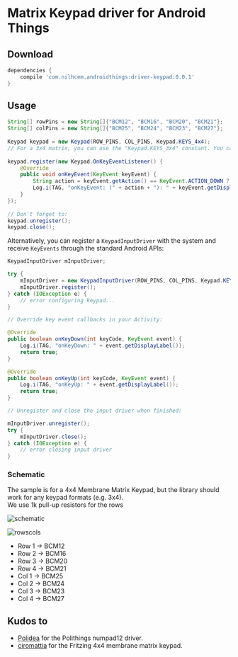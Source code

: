 # Matrix Keypad driver for Android Things

## Download

```groovy
dependencies {
    compile 'com.nilhcem.androidthings:driver-keypad:0.0.1'
}
```

## Usage

```java
String[] rowPins = new String[]{"BCM12", "BCM16", "BCM20", "BCM21"};
String[] colPins = new String[]{"BCM25", "BCM24", "BCM23", "BCM27"};
 
Keypad keypad = new Keypad(ROW_PINS, COL_PINS, Keypad.KEYS_4x4);
// For a 3x4 matrix, you can use the "Keypad.KEYS_3x4" constant. You can also set your own custom keys.
 
keypad.register(new Keypad.OnKeyEventListener() {
    @Override
    public void onKeyEvent(KeyEvent keyEvent) {
        String action = keyEvent.getAction() == KeyEvent.ACTION_DOWN ? "ACTION_DOWN" : "ACTION_UP";
        Log.i(TAG, "onKeyEvent: (" + action + "): " + keyEvent.getDisplayLabel());
    }
});
 
// Don't forget to:
keypad.unregister();
keypad.close();
```

Alternatively, you can register a `KeypadInputDriver` with the system and receive `KeyEvents` through the standard Android APIs:

```java
KeypadInputDriver mInputDriver;

try {
    mInputDriver = new KeypadInputDriver(ROW_PINS, COL_PINS, Keypad.KEYS_4x4);
    mInputDriver.register();
} catch (IOException e) {
    // error configuring keypad...
}

// Override key event callbacks in your Activity:

@Override
public boolean onKeyDown(int keyCode, KeyEvent event) {
    Log.i(TAG, "onKeyDown: " + event.getDisplayLabel());
    return true;
}

@Override
public boolean onKeyUp(int keyCode, KeyEvent event) {
    Log.i(TAG, "onKeyUp: " + event.getDisplayLabel());
    return true;
}

// Unregister and close the input driver when finished:

mInputDriver.unregister();
try {
    mInputDriver.close();
} catch (IOException e) {
    // error closing input driver
}
```

### Schematic

The sample is for a 4x4 Membrane Matrix Keypad, but the library should work for any keypad formats (e.g. 3x4).  
We use 1k pull-up resistors for the rows

![schematic][]

![rowscols][]

* Row 1 -> BCM12
* Row 2 -> BCM16
* Row 3 -> BCM20
* Row 4 -> BCM21
* Col 1 -> BCM25
* Col 2 -> BCM24
* Col 3 -> BCM23
* Col 4 -> BCM27

## Kudos to

* [Polidea][polidea] for the Polithings numpad12 driver.
* [ciromattia][ciromattia] for the Fritzing 4x4 membrane matrix keypad.

[rowscols]: https://raw.githubusercontent.com/Nilhcem/keypad-androidthings/master/assets/rowscols.png
[schematic]: https://raw.githubusercontent.com/Nilhcem/keypad-androidthings/master/assets/schematic.png

[polidea]: https://github.com/Polidea/Polithings/tree/master/numpad
[ciromattia]: https://github.com/ciromattia/Fritzing-Library
